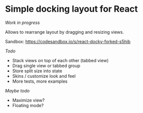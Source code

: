 # Simple docking layout for React

*Work in progress*

Allows to rearrange layout by dragging and resizing views.

Sandbox: https://codesandbox.io/s/react-docky-forked-s5hib

*Todo*
 * Stack views on top of each other (tabbed view)
 * Drag single view or tabbed group
 * Store split size into state
 * Skins / customize look and feel
 * More tests, more examples

*Maybe todo*
 * Maximize view?
 * Floating mode?
